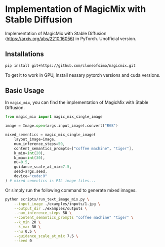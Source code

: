 # Implementation of MagicMix with Stable Diffusion

Implementation of MagicMix with Stable Diffusion (https://arxiv.org/abs/2210.16056) in PyTorch. Unofficial version.

## Installations

```bash
pip install git+https://github.com/cloneofsimo/magicmix.git
```

To get it to work in GPU, Install nessary pytorch versions and cuda versions.

## Basic Usage

In `magic_mix`, you can find the implementation of MagicMix with Stable Diffusion.

```python
from magic_mix import magic_mix_single_image

image = Image.open(args.input_image).convert("RGB")

mixed_sementics = magic_mix_single_image(
    layout_image=image,
    num_inference_steps=50,
    content_semantics_prompts=["coffee machine", "tiger"],
    k_min=int(20),
    k_max=int(30),
    nu=0.5,
    guidance_scale_at_mix=7.5,
    seed=args.seed,
    device="cuda:0"
) # mixed sementics is PIL image files...

```

Or simply run the following command to generate mixed images.

```bash
python scripts/run_text_image_mix.py \
    --input_image ./examples/inputs/1.jpg \
    --output_dir ./examples/outputs \
    --num_inference_steps 50 \
    --content_semantics_prompts "coffee machine" "tiger" \
    --k_min 20 \
    --k_max 30 \
    --nu 0.5 \
    --guidance_scale_at_mix 7.5 \
    --seed 0
```
